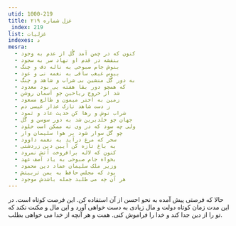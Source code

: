 ```yaml
---
utid: 1000-219
title: غزل شماره ۲۱۹
_index: 219
list: غزلیات
indexes: د
mesra:
  - کنون که در چمن آمد گُل از عدم به وجود
  - بنفشه در قدم او نهاد سر به سجود
  - بنوش جام صبوحی به ناله دف و چنگ
  - ببوس غبغب ساقی به نغمه نی و عود
  - به دور گل منشین بی شراب و شاهد و چنگ
  - که همچو دور بقا هفته یی بود معدود
  - شد از خروج ریاحین چو آسمان روشن
  - زمین به اختر میمون و طالع مسعود
  - ز دست شاهد نازک عذار عیسی دم
  - شراب نوش و رها کن حدیث عاد و ثمود
  - جهان چو خلدبرین شد به دور سوسن و گل
  - ولی چه سود که در وی نه ممکن است خلود
  - چو گل سوار شود بر هوا سلیمان وار
  - سحر که مرغ درآید به نغمه داوود
  - به باغ تازه کن آیین دین زردشتی
  - کنون که لاله برافروخت آتش نمرود
  - بخواه جام صبوحی به یاد آصف عهد
  - وزیر ملک سلیمان عماد دین محمود
  - بود که مجلس حافظ به یمن تربیتش
  - هر آن چه می طلبد جمله باشدش موجود
---
```

حالا که فرصتی پیش آمده به نحو احسن از آن استفاده کن. این فرصت کوتاه است. در این مدت زمان کوتاه دولت و مال زیادی به دست خواهی آورد و این مال و مکنت نکند که تو را از دین جدا کند و خدا را فراموش کنی. همت و هر آنچه از خدا می خواهی بطلب.
